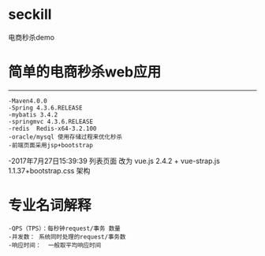 # seckill
电商秒杀demo

# 简单的电商秒杀web应用
***

    -Maven4.0.0
    -Spring 4.3.6.RELEASE
    -mybatis 3.4.2
    -springmvc 4.3.6.RELEASE
    -redis  Redis-x64-3.2.100
    -oracle/mysql 使用存储过程来优化秒杀 
    -前端页面采用jsp+bootstrap

-2017年7月27日15:39:39
列表页面 改为
vue.js 2.4.2 + vue-strap.js 1.1.37+bootstrap.css 架构

# 专业名词解释
    -QPS（TPS）：每秒钟request/事务 数量
    -并发数： 系统同时处理的request/事务数
    -响应时间：  一般取平均响应时间


